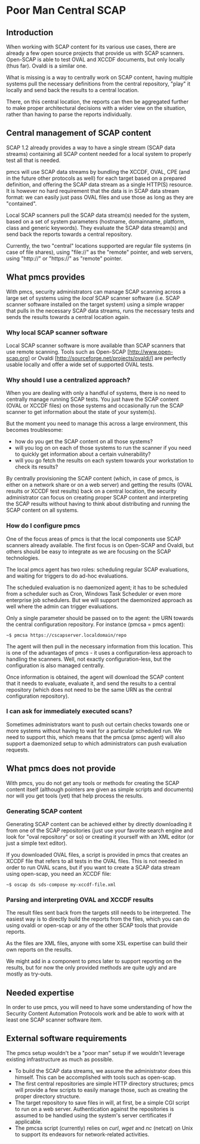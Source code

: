 Poor Man Central SCAP
=====================

Introduction
------------

When working with SCAP content for its various use cases, there are already a
few open source projects that provide us with SCAP scanners. Open-SCAP is able
to test OVAL and XCCDF documents, but only locally (thus far). Ovaldi is a
similar one.

What is missing is a way to centrally work on SCAP content, having multiple
systems pull the necessary definitions from the central repository, "play" it
locally and send back the results to a central location.

There, on this central location, the reports can then be aggregated further to
make proper architectural decisions with a wider view on the situation, rather
than having to parse the reports individually.

Central management of SCAP content
----------------------------------

SCAP 1.2 already provides a way to have a single stream (SCAP data streams)
containing all SCAP content needed for a local system to properly test all that
is needed.

pmcs will use SCAP data streams by bundling the XCCDF, OVAL, CPE (and in the
future other protocols as well) for each target based on a prepared definition,
and offering the SCAP data stream as a single HTTP(S) resource. It is however no
hard requirement that the data is in SCAP data stream format: we can easily just
pass OVAL files and use those as long as they are "contained".

Local SCAP scanners pull the SCAP data stream(s) needed for the system, based on
a set of system parameters (hostname, domainname, platform, class and generic
keywords). They evaluate the SCAP data stream(s) and send back the reports
towards a central repository.

Currently, the two "central" locations supported are regular file systems (in
case of file shares), using "file://" as the "remote" pointer, and web servers,
using "http://" or "https://" as "remote" pointer.

What pmcs provides
------------------

With pmcs, security administrators can manage SCAP scanning across a large set
of systems using the _local_ SCAP scanner software (i.e. SCAP scanner software
installed on the target system) using a simple wrapper that pulls in the
necessary SCAP data streams, runs the necessary tests and sends the results
towards a central location again.

### Why local SCAP scanner software ###

Local SCAP scanner software is more available than SCAP scanners that use remote
scanning. Tools such as Open-SCAP [http://www.open-scap.org] or Ovaldi
[http://sourceforge.net/projects/ovaldi/] are perfectly usable locally and offer
a wide set of supported OVAL tests.

### Why should I use a centralized approach? ###

When you are dealing with only a handful of systems, there is no need to
centrally manage running SCAP tests. You just have the SCAP content (OVAL or
XCCDF files) on those systems and occasionally run the SCAP scanner to get
information about the state of your system(s).

But the moment you need to manage this across a large environment, this becomes
troublesome:
* how do you get the SCAP content on all those systems?
* will you log on on each of those systems to run the scanner if you need to
  quickly get information about a certain vulnerability?
* will you go fetch the results on each system towards your workstation to check
  its results?

By centrally provisioning the SCAP content (which, in case of pmcs, is either on
a network share or on a web server) and getting the results (OVAL results or
XCCDF test results) back on a central location, the security administrator can
focus on creating proper SCAP content and interpreting the SCAP results without
having to think about distributing and running the SCAP content on all systems.

### How do I configure pmcs ###

One of the focus areas of pmcs is that the local components use SCAP scanners
already available. The first focus is on Open-SCAP and Ovaldi, but others should
be easy to integrate as we are focusing on the SCAP technologies.

The local pmcs agent has two roles: scheduling regular SCAP evaluations, and
waiting for triggers to do ad-hoc evaluations.

The scheduled evaluation is no daemonized agent; it has to be
scheduled from a scheduler such as Cron, Windows Task Scheduler or even more
enterprise job schedulers. But we will support the daemonized approach as well
where the admin can trigger evaluations.

Only a single parameter should be passed on to the agent: the URN towards the
central configuration repository. For instance (pmcsa = pmcs agent):
```
~$ pmcsa https://cscapserver.localdomain/repo
```

The agent will then pull in the necessary information from this location. This
is one of the advantages of pmcs - it uses a configuration-less approach to
handling the scanners. Well, not exactly configuration-less, but the
configuration is also managed centrally.

Once information is obtained, the agent will download the SCAP content that it
needs to evaluate, evaluate it, and send the results to a central repository
(which does not need to be the same URN as the central configuration
repository).

### I can ask for immediately executed scans? ###

Sometimes administrators want to push out certain checks towards one or more
systems without having to wait for a particular scheduled run. We need to
support this, which means that the pmcsa (pmsc agent) will also support a
daemonized setup to which administrators can push evaluation requests.

What pmcs does not provide
--------------------------

With pmcs, you do not get any tools or methods for creating the SCAP content
itself (although pointers are given as simple scripts and documents) nor will
you get tools (yet) that help process the results.

### Generating SCAP content ###

Generating SCAP content can be achieved either by directly downloading it from
one of the SCAP repositories (just use your favorite search engine and look for
"oval repository" or so) or creating it yourself with an XML editor (or just a
simple text editor).

If you downloaded OVAL files, a script is provided in pmcs that creates an XCCDF
file that refers to all tests in the OVAL files. This is not needed in order to
run OVAL scans, but if you want to create a SCAP data stream using open-scap,
you need an XCCDF file:

```
~$ oscap ds sds-compose my-xccdf-file.xml
```

### Parsing and interpreting OVAL and XCCDF results ###

The result files sent back from the targets still needs to be interpreted. The
easiest way is to directly build the reports from the files, which you can do
using ovaldi or open-scap or any of the other SCAP tools that provide reports.

As the files are XML files, anyone with some XSL expertise can build their own
reports on the results.

We might add in a component to pmcs later to support reporting on the results,
but for now the only provided methods are quite ugly and are mostly as try-outs.

Needed expertise
----------------

In order to use pmcs, you will need to have some understanding of how the
Security Content Automation Protocols work and be able to work with at least one
SCAP scanner software item.

External software requirements
------------------------------

The pmcs setup wouldn't be a "poor man" setup if we wouldn't leverage existing
infrastructure as much as possible.

* To build the SCAP data streams, we assume the administrator does this himself.
  This can be accomplished with tools such as open-scap.
* The first central repositories are simple HTTP directory structures; pmcs will
  provide a few scripts to easily manage those, such as creating the proper
  directory structure. 
* The target repository to save files in will, at first, be a simple CGI script
  to run on a web server. Authentication against the repositories is assumed to
  be handled using the system's server certificates if applicable.
* The pmcsa script (currently) relies on *curl*, *wget* and *nc* (netcat) on
  Unix to support its endeavors for network-related activities.

